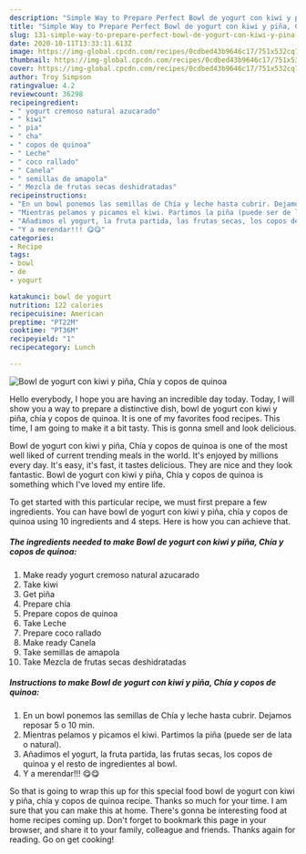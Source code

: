 ```yaml
---
description: "Simple Way to Prepare Perfect Bowl de yogurt con kiwi y piña, Chía y copos de quinoa"
title: "Simple Way to Prepare Perfect Bowl de yogurt con kiwi y piña, Chía y copos de quinoa"
slug: 131-simple-way-to-prepare-perfect-bowl-de-yogurt-con-kiwi-y-pina-chia-y-copos-de-quinoa
date: 2020-10-11T13:33:11.613Z
image: https://img-global.cpcdn.com/recipes/0cdbed43b9646c17/751x532cq70/bowl-de-yogurt-con-kiwi-y-pina-chia-y-copos-de-quinoa-foto-principal.jpg
thumbnail: https://img-global.cpcdn.com/recipes/0cdbed43b9646c17/751x532cq70/bowl-de-yogurt-con-kiwi-y-pina-chia-y-copos-de-quinoa-foto-principal.jpg
cover: https://img-global.cpcdn.com/recipes/0cdbed43b9646c17/751x532cq70/bowl-de-yogurt-con-kiwi-y-pina-chia-y-copos-de-quinoa-foto-principal.jpg
author: Troy Simpson
ratingvalue: 4.2
reviewcount: 36298
recipeingredient:
- " yogurt cremoso natural azucarado"
- " kiwi"
- " pia"
- " cha"
- " copos de quinoa"
- " Leche"
- " coco rallado"
- " Canela"
- " semillas de amapola"
- " Mezcla de frutas secas deshidratadas"
recipeinstructions:
- "En un bowl ponemos las semillas de Chía y leche hasta cubrir. Dejamos reposar 5 o 10 min."
- "Mientras pelamos y picamos el kiwi. Partimos la piña (puede ser de lata o natural)."
- "Añadimos el yogurt, la fruta partida, las frutas secas, los copos de quinoa y el resto de ingredientes al bowl."
- "Y a merendar!!! 😋😋"
categories:
- Recipe
tags:
- bowl
- de
- yogurt

katakunci: bowl de yogurt 
nutrition: 122 calories
recipecuisine: American
preptime: "PT22M"
cooktime: "PT36M"
recipeyield: "1"
recipecategory: Lunch

---
```



![Bowl de yogurt con kiwi y piña, Chía y copos de quinoa](https://img-global.cpcdn.com/recipes/0cdbed43b9646c17/751x532cq70/bowl-de-yogurt-con-kiwi-y-pina-chia-y-copos-de-quinoa-foto-principal.jpg)

Hello everybody, I hope you are having an incredible day today. Today, I will show you a way to prepare a distinctive dish, bowl de yogurt con kiwi y piña, chía y copos de quinoa. It is one of my favorites food recipes. This time, I am going to make it a bit tasty. This is gonna smell and look delicious.

Bowl de yogurt con kiwi y piña, Chía y copos de quinoa is one of the most well liked of current trending meals in the world. It's enjoyed by millions every day. It's easy, it's fast, it tastes delicious. They are nice and they look fantastic. Bowl de yogurt con kiwi y piña, Chía y copos de quinoa is something which I've loved my entire life.




To get started with this particular recipe, we must first prepare a few ingredients. You can have bowl de yogurt con kiwi y piña, chía y copos de quinoa using 10 ingredients and 4 steps. Here is how you can achieve that.

<!--inarticleads1-->

##### The ingredients needed to make Bowl de yogurt con kiwi y piña, Chía y copos de quinoa:

1. Make ready  yogurt cremoso natural azucarado
1. Take  kiwi
1. Get  piña
1. Prepare  chía
1. Prepare  copos de quinoa
1. Take  Leche
1. Prepare  coco rallado
1. Make ready  Canela
1. Take  semillas de amapola
1. Take  Mezcla de frutas secas deshidratadas




<!--inarticleads2-->

##### Instructions to make Bowl de yogurt con kiwi y piña, Chía y copos de quinoa:

1. En un bowl ponemos las semillas de Chía y leche hasta cubrir. Dejamos reposar 5 o 10 min.
1. Mientras pelamos y picamos el kiwi. Partimos la piña (puede ser de lata o natural).
1. Añadimos el yogurt, la fruta partida, las frutas secas, los copos de quinoa y el resto de ingredientes al bowl.
1. Y a merendar!!! 😋😋




So that is going to wrap this up for this special food bowl de yogurt con kiwi y piña, chía y copos de quinoa recipe. Thanks so much for your time. I am sure that you can make this at home. There's gonna be interesting food at home recipes coming up. Don't forget to bookmark this page in your browser, and share it to your family, colleague and friends. Thanks again for reading. Go on get cooking!
